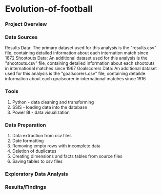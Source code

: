 # Evolution-of-football

### Project Overview


### Data Sources

Results Data: The primary dataset used for this analysis is the "results.csv" file, containing detailed information about each internation match since 1872
Shootouts Data: An additional dataset used for this analysis is the "shootouts.csv" file, containing detailed information about each shootouts in international matches since 1967
Goalscorers Data: An additional dataset used for this analysis is the "goalscorers.csv" file, containing detailde information about each goalscorer in international matches since 1916

### Tools
1. Python - data cleaning and transforming
2. SSIS - loading data into the database
3. Power BI - data visualization

### Data Preparation
1. Data extraction from csv files
2. Date formatting
3. Removing empty rows with incomplete data
4. Deletion of duplicates
5. Creating dimensions and facts tables from source files
7. Saving tables to csv files

### Exploratory Data Analysis


### Results/Findings





